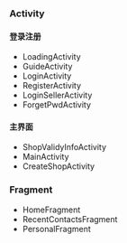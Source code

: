 ### Activity
#### 登录注册
* LoadingActivity
* GuideActivity
* LoginActivity
* RegisterActivity
* LoginSellerActivity
* ForgetPwdActivity

#### 主界面
* ShopValidyInfoActivity
* MainActivity
* CreateShopActivity
#### 



### Fragment

* HomeFragment
* RecentContactsFragment
* PersonalFragment
